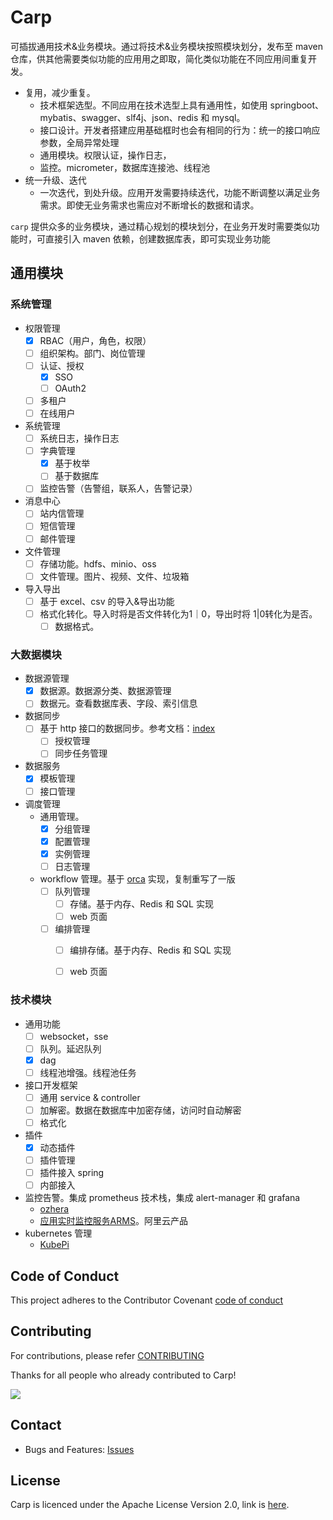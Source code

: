 # Carp

可插拔通用技术&业务模块。通过将技术&业务模块按照模块划分，发布至 maven 仓库，供其他需要类似功能的应用用之即取，简化类似功能在不同应用间重复开发。

* 复用，减少重复。
  * 技术框架选型。不同应用在技术选型上具有通用性，如使用 springboot、mybatis、swagger、slf4j、json、redis 和 mysql。
  * 接口设计。开发者搭建应用基础框时也会有相同的行为：统一的接口响应参数，全局异常处理
  * 通用模块。权限认证，操作日志，
  * 监控。micrometer，数据库连接池、线程池
* 统一升级、迭代
  * 一次迭代，到处升级。应用开发需要持续迭代，功能不断调整以满足业务需求。即使无业务需求也需应对不断增长的数据和请求。

`carp` 提供众多的业务模块，通过精心规划的模块划分，在业务开发时需要类似功能时，可直接引入 maven 依赖，创建数据库表，即可实现业务功能

## 通用模块

### 系统管理

* 权限管理
  - [x] RBAC（用户，角色，权限）
  - [ ] 组织架构。部门、岗位管理
  - [ ] 认证、授权
    - [x] SSO
    - [ ] OAuth2
  - [ ] 多租户
  - [ ] 在线用户
* 系统管理
  - [ ] 系统日志，操作日志
  - [ ] 字典管理
    - [x] 基于枚举
    - [ ] 基于数据库
  - [ ] 监控告警（告警组，联系人，告警记录）
* 消息中心
  - [ ] 站内信管理
  - [ ] 短信管理
  - [ ] 邮件管理
* 文件管理
  - [ ] 存储功能。hdfs、minio、oss
  - [ ] 文件管理。图片、视频、文件、垃圾箱
* 导入导出
  - [ ] 基于 excel、csv 的导入&导出功能
  - [ ] 格式化转化。导入时将是否文件转化为1｜0，导出时将 1|0转化为是否。
    - [ ] 数据格式。

### 大数据模块

* 数据源管理
  - [x] 数据源。数据源分类、数据源管理
  - [ ] 数据元。查看数据库表、字段、索引信息
* 数据同步
  - [ ] 基于 http 接口的数据同步。参考文档：[index](docs/modules/http-sync/index.md)
    - [ ] 授权管理
    - [ ] 同步任务管理
* 数据服务
  * [x] 模板管理
  * [ ] 接口管理
* 调度管理
  * 通用管理。
    * [x] 分组管理
    * [x] 配置管理
    * [x] 实例管理
    * [ ] 日志管理
  * workflow 管理。基于 [orca](https://github.com/spinnaker/orca) 实现，复制重写了一版
    * [ ] 队列管理
      * [ ] 存储。基于内存、Redis 和 SQL 实现
      * [ ] web 页面
    * [ ] 编排管理
      * [ ] 编排存储。基于内存、Redis 和 SQL 实现
      * [ ] web 页面


### 技术模块

* 通用功能
  - [ ] websocket，sse
  - [ ] 队列。延迟队列
  - [x] dag
  - [ ] 线程池增强。线程池任务
* 接口开发框架
  - [ ] 通用 service & controller
  - [ ] 加解密。数据在数据库中加密存储，访问时自动解密
  - [ ] 格式化
* 插件
  - [x] 动态插件
  - [ ] 插件管理
  - [ ] 插件接入 spring
  - [ ] 内部接入
* 监控告警。集成 prometheus 技术栈，集成 alert-manager 和 grafana
  * [ozhera](https://github.com/XiaoMi/ozhera)
  * [应用实时监控服务ARMS](https://help.aliyun.com/zh/arms/)。阿里云产品
* kubernetes 管理
  * [KubePi](https://github.com/1Panel-dev/KubePi)

## Code of Conduct

This project adheres to the Contributor Covenant [code of conduct](https://www.contributor-covenant.org/version/2/1/code_of_conduct/)

## Contributing

For contributions, please refer [CONTRIBUTING](https://github.com/flowerfine/carp)

Thanks for all people who already contributed to Carp!

<a href="https://github.com/flowerfine/carp/graphs/contributors">
    <img src="https://contrib.rocks/image?repo=flowerfine/carp" /></a>

## Contact

* Bugs and Features: [Issues](https://github.com/flowerfine/carp/issues)

## License

Carp is licenced under the Apache License Version 2.0, link is [here](https://www.apache.org/licenses/LICENSE-2.0.txt).